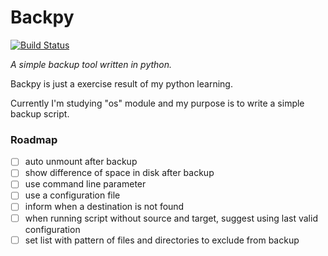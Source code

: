 # Backpy

[![Build Status](https://travis-ci.org/yzakius/backpy.svg?branch=master)](https://travis-ci.org/yzakius/backpy)

*A simple backup tool written in python.*

Backpy is just a exercise result of my python learning.

Currently I'm studying "os" module and my purpose is to write a simple backup script.

### Roadmap

- [ ] auto unmount after backup
- [ ] show difference of space in disk after backup
- [ ] use command line parameter
- [ ] use a configuration file
- [ ] inform when a destination is not found
- [ ] when running script without source and target, suggest using last valid configuration
- [ ] set list with pattern of files and directories to exclude from backup